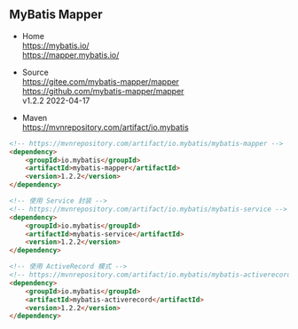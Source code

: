 
## MyBatis Mapper

- Home  
  https://mybatis.io/  
  https://mapper.mybatis.io/

- Source  
  https://gitee.com/mybatis-mapper/mapper    
  https://github.com/mybatis-mapper/mapper  
  v1.2.2 2022-04-17

- Maven  
  https://mvnrepository.com/artifact/io.mybatis

```html
<!-- https://mvnrepository.com/artifact/io.mybatis/mybatis-mapper -->
<dependency>
    <groupId>io.mybatis</groupId>
    <artifactId>mybatis-mapper</artifactId>
    <version>1.2.2</version>
</dependency>

<!-- 使用 Service 封装 -->
<!-- https://mvnrepository.com/artifact/io.mybatis/mybatis-service -->
<dependency>
    <groupId>io.mybatis</groupId>
    <artifactId>mybatis-service</artifactId>
    <version>1.2.2</version>
</dependency>

<!-- 使用 ActiveRecord 模式 -->
<!-- https://mvnrepository.com/artifact/io.mybatis/mybatis-activerecord -->
<dependency>
    <groupId>io.mybatis</groupId>
    <artifactId>mybatis-activerecord</artifactId>
    <version>1.2.2</version>
</dependency>
```
